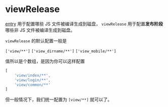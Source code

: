 # viewRelease

[entry](./entry.md) 用于配置哪些 JS 文件被编译生成到磁盘， `viewRelease` 用于配置**发布阶段**哪些非 JS 文件被编译生成到磁盘。


`viewRelease` 的默认配置一般是

`['view/**']` `['view_dirname/**']` `['view_mobile/**']`

值所以是个数组，是因为你可以这样配置

```js
[
    'view/index/**',
    'view/login/**',
    'view/common/**'
]
```
但一般情况下，我们统一配置为 `[view/**]` 就可以了。
